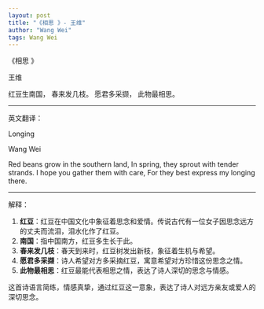 ```yaml
---
layout: post
title: "《相思 》- 王维"
author: "Wang Wei"
tags: Wang Wei
---
```


《相思 》

王维

红豆生南国，
春来发几枝。
愿君多采撷，
此物最相思。

---

英文翻译：

Longing

Wang Wei

Red beans grow in the southern land,
In spring, they sprout with tender strands.
I hope you gather them with care,
For they best express my longing there.

---

解释：
1. **红豆**：红豆在中国文化中象征着思念和爱情。传说古代有一位女子因思念远方的丈夫而流泪，泪水化作了红豆。
2. **南国**：指中国南方，红豆多生长于此。
3. **春来发几枝**：春天到来时，红豆树发出新枝，象征着生机与希望。
4. **愿君多采撷**：诗人希望对方多采摘红豆，寓意希望对方珍惜这份思念之情。
5. **此物最相思**：红豆最能代表相思之情，表达了诗人深切的思念与情感。

这首诗语言简练，情感真挚，通过红豆这一意象，表达了诗人对远方亲友或爱人的深切思念。
